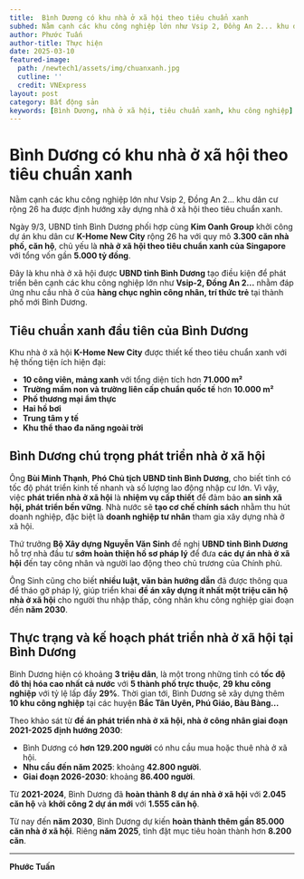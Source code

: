 ```yaml
---
title:  Bình Dương có khu nhà ở xã hội theo tiêu chuẩn xanh 
subhed: Nằm cạnh các khu công nghiệp lớn như Vsip 2, Đồng An 2... khu dân cư rộng 26 ha được định hướng xây dựng nhà ở xã hội theo tiêu chuẩn xanh.
author: Phước Tuấn
author-title: Thực hiện
date: 2025-03-10
featured-image: 
  path: /newtech1/assets/img/chuanxanh.jpg
  cutline: ''
  credit: VNExpress
layout: post
category: Bất động sản
keywords: [Bình Dương, nhà ở xã hội, tiêu chuẩn xanh, khu công nghiệp]
---
```

# Bình Dương có khu nhà ở xã hội theo tiêu chuẩn xanh

Nằm cạnh các khu công nghiệp lớn như Vsip 2, Đồng An 2... khu dân cư rộng 26 ha được định hướng xây dựng nhà ở xã hội theo tiêu chuẩn xanh.

Ngày 9/3, UBND tỉnh Bình Dương phối hợp cùng **Kim Oanh Group** khởi công dự án khu dân cư **K-Home New City** rộng 26 ha với quy mô **3.300 căn nhà phố, căn hộ**, chủ yếu là **nhà ở xã hội theo tiêu chuẩn xanh của Singapore** với tổng vốn gần **5.000 tỷ đồng**.

Đây là khu nhà ở xã hội được **UBND tỉnh Bình Dương** tạo điều kiện để phát triển bên cạnh các khu công nghiệp lớn như **Vsip-2, Đồng An 2...** nhằm đáp ứng nhu cầu nhà ở của **hàng chục nghìn công nhân, trí thức trẻ** tại thành phố mới Bình Dương.

## Tiêu chuẩn xanh đầu tiên của Bình Dương

Khu nhà ở xã hội **K-Home New City** được thiết kế theo tiêu chuẩn xanh với hệ thống tiện ích hiện đại:

- **10 công viên, mảng xanh** với tổng diện tích hơn **71.000 m²**  
- **Trường mầm non và trường liên cấp chuẩn quốc tế** hơn **10.000 m²**  
- **Phố thương mại ẩm thực**  
- **Hai hồ bơi**  
- **Trung tâm y tế**  
- **Khu thể thao đa năng ngoài trời**  

## Bình Dương chú trọng phát triển nhà ở xã hội

Ông **Bùi Minh Thạnh**, **Phó Chủ tịch UBND tỉnh Bình Dương**, cho biết tỉnh có tốc độ phát triển kinh tế nhanh và số lượng lao động nhập cư lớn. Vì vậy, việc **phát triển nhà ở xã hội** là **nhiệm vụ cấp thiết** để đảm bảo **an sinh xã hội, phát triển bền vững**. Nhà nước sẽ **tạo cơ chế chính sách** nhằm thu hút doanh nghiệp, đặc biệt là **doanh nghiệp tư nhân** tham gia xây dựng nhà ở xã hội.

Thứ trưởng **Bộ Xây dựng Nguyễn Văn Sinh** đề nghị **UBND tỉnh Bình Dương** hỗ trợ nhà đầu tư **sớm hoàn thiện hồ sơ pháp lý** để đưa **các dự án nhà ở xã hội** đến tay công nhân và người lao động theo chủ trương của Chính phủ.

Ông Sinh cũng cho biết **nhiều luật, văn bản hướng dẫn** đã được thông qua để tháo gỡ pháp lý, giúp triển khai **đề án xây dựng ít nhất một triệu căn hộ nhà ở xã hội** cho người thu nhập thấp, công nhân khu công nghiệp giai đoạn đến **năm 2030**.

## Thực trạng và kế hoạch phát triển nhà ở xã hội tại Bình Dương

Bình Dương hiện có khoảng **3 triệu dân**, là một trong những tỉnh có **tốc độ đô thị hóa cao nhất cả nước** với **5 thành phố trực thuộc**, **29 khu công nghiệp** với tỷ lệ lấp đầy **29%**. Thời gian tới, Bình Dương sẽ xây dựng thêm **10 khu công nghiệp** tại các huyện **Bắc Tân Uyên, Phú Giáo, Bàu Bàng...**  

Theo khảo sát từ **đề án phát triển nhà ở xã hội, nhà ở công nhân giai đoạn 2021-2025 định hướng 2030**:

- Bình Dương có **hơn 129.200 người** có nhu cầu mua hoặc thuê nhà ở xã hội.  
- **Nhu cầu đến năm 2025**: khoảng **42.800 người**.  
- **Giai đoạn 2026-2030**: khoảng **86.400 người**.  

Từ **2021-2024**, Bình Dương đã **hoàn thành 8 dự án nhà ở xã hội** với **2.045 căn hộ** và **khởi công 2 dự án mới** với **1.555 căn hộ**.  

Từ nay đến **năm 2030**, Bình Dương dự kiến **hoàn thành thêm gần 85.000 căn nhà ở xã hội**. Riêng **năm 2025**, tỉnh đặt mục tiêu hoàn thành hơn **8.200 căn**.

---

**Phước Tuấn**
